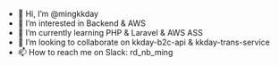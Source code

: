 - 👋 Hi, I’m @mingkkday
- 👀 I’m interested in Backend & AWS
- 🌱 I’m currently learning PHP & Laravel & AWS ASS
- 💞️ I’m looking to collaborate on kkday-b2c-api & kkday-trans-service
- 📫 How to reach me on Slack:  rd_nb_ming

<!---
mingkkday/mingkkday is a ✨ special ✨ repository because its `README.md` (this file) appears on your GitHub profile.
You can click the Preview link to take a look at your changes.
--->
